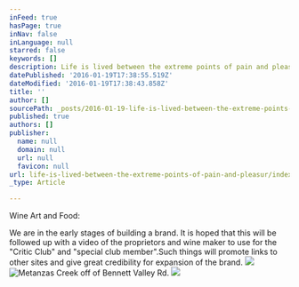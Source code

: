 ```yaml
---
inFeed: true
hasPage: true
inNav: false
inLanguage: null
starred: false
keywords: []
description: Life is lived between the extreme points of pain and pleasure.  A wise man once said it is all folly.
datePublished: '2016-01-19T17:38:55.519Z'
dateModified: '2016-01-19T17:38:43.858Z'
title: ''
author: []
sourcePath: _posts/2016-01-19-life-is-lived-between-the-extreme-points-of-pain-and-pleasur.md
published: true
authors: []
publisher:
  name: null
  domain: null
  url: null
  favicon: null
url: life-is-lived-between-the-extreme-points-of-pain-and-pleasur/index.html
_type: Article

---
```

Wine Art and Food:

We are in the early stages of
building a brand.   It is hoped that this will be
followed up with a video of the proprietors and wine maker to use for the
"Critic Club" and "special club member".Such things will promote links to other sites and give great credibility
for expansion of the brand.
![](https://the-grid-user-content.s3-us-west-2.amazonaws.com/2d2b0bcd-bba3-4c5b-8658-359a6be33f20.JPG)
![Metanzas Creek off of Bennett Valley Rd.](https://the-grid-user-content.s3-us-west-2.amazonaws.com/b297406e-05a3-4d92-9b08-bc702ce89a83.JPG)
![](https://the-grid-user-content.s3-us-west-2.amazonaws.com/dd976019-161c-4993-9843-b5a688c18a6a.jpg)